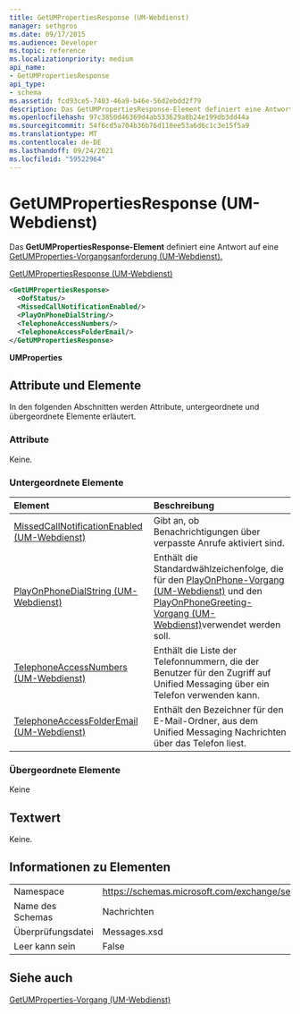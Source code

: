 ```yaml
---
title: GetUMPropertiesResponse (UM-Webdienst)
manager: sethgros
ms.date: 09/17/2015
ms.audience: Developer
ms.topic: reference
ms.localizationpriority: medium
api_name:
- GetUMPropertiesResponse
api_type:
- schema
ms.assetid: fcd93ce5-7403-46a9-b46e-56d2ebdd2f79
description: Das GetUMPropertiesResponse-Element definiert eine Antwort auf eine GetUMProperties-Vorgangsanforderung (UM-Webdienst).
ms.openlocfilehash: 97c3850d46369d4ab533629a8b24e199db3dd44a
ms.sourcegitcommit: 54f6cd5a704b36b76d110ee53a6d6c1c3e15f5a9
ms.translationtype: MT
ms.contentlocale: de-DE
ms.lasthandoff: 09/24/2021
ms.locfileid: "59522964"
---
```

# <a name="getumpropertiesresponse-um-web-service"></a>GetUMPropertiesResponse (UM-Webdienst)

Das **GetUMPropertiesResponse-Element** definiert eine Antwort auf eine [GetUMProperties-Vorgangsanforderung (UM-Webdienst).](getumproperties-operation-um-web-service.md) 
  
[GetUMPropertiesResponse (UM-Webdienst)](getumpropertiesresponse-um-web-service.md)
  
```xml
<GetUMPropertiesResponse>
  <OofStatus/>
  <MissedCallNotificationEnabled/>
  <PlayOnPhoneDialString/>
  <TelephoneAccessNumbers/>
  <TelephoneAccessFolderEmail/>
</GetUMPropertiesResponse>
```

 **UMProperties**
## <a name="attributes-and-elements"></a>Attribute und Elemente

In den folgenden Abschnitten werden Attribute, untergeordnete und übergeordnete Elemente erläutert.
  
### <a name="attributes"></a>Attribute

Keine.
  
### <a name="child-elements"></a>Untergeordnete Elemente

|**Element**|**Beschreibung**|
|:-----|:-----|
|[MissedCallNotificationEnabled (UM-Webdienst)](missedcallnotificationenabled-um-web-service.md) <br/> |Gibt an, ob Benachrichtigungen über verpasste Anrufe aktiviert sind.  <br/> |
|[PlayOnPhoneDialString (UM-Webdienst)](playonphonedialstring-um-web-service.md) <br/> |Enthält die Standardwählzeichenfolge, die für den [PlayOnPhone-Vorgang (UM-Webdienst)](playonphone-operation-um-web-service.md) und den [PlayOnPhoneGreeting-Vorgang (UM-Webdienst)](playonphonegreeting-operation-um-web-service.md)verwendet werden soll.  <br/> |
|[TelephoneAccessNumbers (UM-Webdienst)](telephoneaccessnumbers-um-web-service.md) <br/> |Enthält die Liste der Telefonnummern, die der Benutzer für den Zugriff auf Unified Messaging über ein Telefon verwenden kann.  <br/> |
|[TelephoneAccessFolderEmail (UM-Webdienst)](telephoneaccessfolderemail-um-web-service.md) <br/> |Enthält den Bezeichner für den E-Mail-Ordner, aus dem Unified Messaging Nachrichten über das Telefon liest.  <br/> |
   
### <a name="parent-elements"></a>Übergeordnete Elemente

Keine
  
## <a name="text-value"></a>Textwert

Keine.
  
## <a name="element-information"></a>Informationen zu Elementen

|||
|:-----|:-----|
|Namespace  <br/> |https://schemas.microsoft.com/exchange/services/2006/messages  <br/> |
|Name des Schemas  <br/> |Nachrichten  <br/> |
|Überprüfungsdatei  <br/> |Messages.xsd  <br/> |
|Leer kann sein  <br/> |False  <br/> |
   
## <a name="see-also"></a>Siehe auch



[GetUMProperties-Vorgang (UM-Webdienst)](getumproperties-operation-um-web-service.md)

